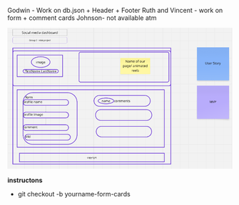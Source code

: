 Godwin - Work on db.json + Header + Footer
Ruth and Vincent - work on form + comment cards
Johnson- not available atm

![socia-media-dashboard layout](<Screenshot 2025-04-16 163159.png>)

**instructons**

- git checkout -b yourname-form-cards
